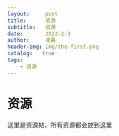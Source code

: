 ```yaml
---
layout:     post
title:      资源
subtitle:   资源
date:       2022-2-3
author:     凌暮
header-img: img/the-first.png
catalog:   true
tags:
    - 资源
---
```

# 资源
这里是资源帖，所有资源都会放到这里

